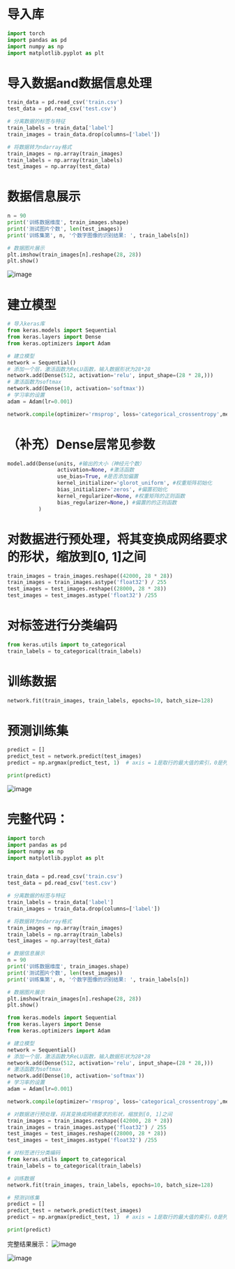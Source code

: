 # 导入库
```python
import torch
import pandas as pd
import numpy as np
import matplotlib.pyplot as plt
```

# 导入数据and数据信息处理
```python
train_data = pd.read_csv('train.csv')
test_data = pd.read_csv('test.csv')

# 分离数据的标签与特征
train_labels = train_data['label']
train_images = train_data.drop(columns=['label'])

# 将数据转为ndarray格式
train_images = np.array(train_images)
train_labels = np.array(train_labels)
test_images = np.array(test_data)
```

# 数据信息展示
```python
n = 90
print('训练数据维度', train_images.shape)
print('测试图片个数', len(test_images))
print('训练集第', n, '个数字图像的识别结果: ', train_labels[n])

# 数据图片展示
plt.imshow(train_images[n].reshape(28, 28))
plt.show()
```
![image](https://user-images.githubusercontent.com/116483698/225342039-e50207d3-e41a-4e7a-9c6f-9532d87a0e20.png)


# 建立模型
```python
# 导入keras库
from keras.models import Sequential
from keras.layers import Dense
from keras.optimizers import Adam

# 建立模型
network = Sequential()
# 添加一个层，激活函数为ReLU函数，输入数据形状为28*28
network.add(Dense(512, activation='relu', input_shape=(28 * 28,)))
# 激活函数为softmax
network.add(Dense(10, activation='softmax'))
# 学习率的设置
adam = Adam(lr=0.001)

network.compile(optimizer='rmsprop', loss='categorical_crossentropy',metrics=['accuracy'])
```
# （补充）Dense层常见参数
```python
model.add(Dense(units, #输出的大小（神经元个数）
                activation=None, #激活函数
                use_bias=True, #是否添加偏置
                kernel_initializer='glorot_uniform', #权重矩阵初始化
                bias_initializer='zeros', #偏置初始化
                kernel_regularizer=None, #权重矩阵的正则函数
                bias_regularizer=None,) #偏置的的正则函数
          )
```

# 对数据进行预处理，将其变换成网络要求的形状，缩放到[0, 1]之间
```python
train_images = train_images.reshape((42000, 28 * 28))
train_images = train_images.astype('float32') / 255
test_images = test_images.reshape((28000, 28 * 28))
test_images = test_images.astype('float32') /255
```

# 对标签进行分类编码
```python
from keras.utils import to_categorical
train_labels = to_categorical(train_labels)
```

# 训练数据
```python
network.fit(train_images, train_labels, epochs=10, batch_size=128)
```

# 预测训练集
```python
predict = []
predict_test = network.predict(test_images)
predict = np.argmax(predict_test, 1)  # axis = 1是取行的最大值的索引，0是列的最大值的索引

print(predict)
```
![image](https://user-images.githubusercontent.com/116483698/225344414-c686b871-ef98-48fc-b289-7f84ee4d121b.png)


# 完整代码：
```python
import torch
import pandas as pd
import numpy as np
import matplotlib.pyplot as plt


train_data = pd.read_csv('train.csv')
test_data = pd.read_csv('test.csv')

# 分离数据的标签与特征
train_labels = train_data['label']
train_images = train_data.drop(columns=['label'])

# 将数据转为ndarray格式
train_images = np.array(train_images)
train_labels = np.array(train_labels)
test_images = np.array(test_data)

# 数据信息展示
n = 90
print('训练数据维度', train_images.shape)
print('测试图片个数', len(test_images))
print('训练集第', n, '个数字图像的识别结果: ', train_labels[n])

# 数据图片展示
plt.imshow(train_images[n].reshape(28, 28))
plt.show()

from keras.models import Sequential
from keras.layers import Dense
from keras.optimizers import Adam

# 建立模型
network = Sequential()
# 添加一个层，激活函数为ReLU函数，输入数据形状为28*28
network.add(Dense(512, activation='relu', input_shape=(28 * 28,)))
# 激活函数为softmax
network.add(Dense(10, activation='softmax'))
# 学习率的设置
adam = Adam(lr=0.001)

network.compile(optimizer='rmsprop', loss='categorical_crossentropy',metrics=['accuracy'])

# 对数据进行预处理，将其变换成网络要求的形状，缩放到[0, 1]之间
train_images = train_images.reshape((42000, 28 * 28))
train_images = train_images.astype('float32') / 255
test_images = test_images.reshape((28000, 28 * 28))
test_images = test_images.astype('float32') /255

# 对标签进行分类编码
from keras.utils import to_categorical
train_labels = to_categorical(train_labels)

# 训练数据
network.fit(train_images, train_labels, epochs=10, batch_size=128)

# 预测训练集
predict = []
predict_test = network.predict(test_images)
predict = np.argmax(predict_test, 1)  # axis = 1是取行的最大值的索引，0是列的最大值的索引

print(predict)

```

完整结果展示：
![image](https://user-images.githubusercontent.com/116483698/225334433-96d9924c-8ac7-4ab0-9851-99e3d0770c1d.png)

![image](https://user-images.githubusercontent.com/116483698/225335264-64fbba37-1e5d-4694-8b68-29b38615ead0.png)
